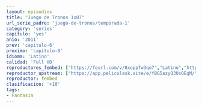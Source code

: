 ```yaml
---
layout: episodios
title: "Juego de Tronos 1x07"
url_serie_padre: 'juego-de-tronos/temporada-1'
category: 'series'
capitulo: 'yes'
anio: '2011'
prev: 'capitulo-6'
proximo: 'capitulo-8'
idioma: 'Latino'
calidad: 'Full HD'
reproductores_fembed: ["https://feurl.com/v/8xopp7w3qo7","Latino","https://feurl.com/v/1ezegcjnew2xzjx","Latino","https://feurl.com/v/j8qdlsd1l5mnd05/","Latino"]
reproductor_upstream: ["https://app.peliculask.site/e/fBG5azyQ3UxQEgM/","Latino"]
reproductor: fembed
clasificacion: '+10'
tags:
- Fantasia
---
```












